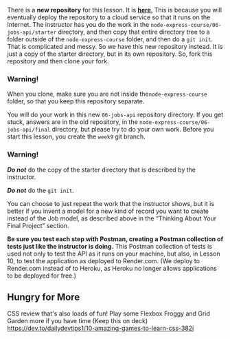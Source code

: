 There is a **new repository** for this lesson. It is [**here**](https://github.com/Code-the-Dream-School/06-jobs-api)[.](https://github.com/Code-the-Dream-School/06-jobs-api) This is because you will eventually deploy the repository to a cloud service so that it runs on the Internet. The instructor has you do the work in the `node-express-course/06-jobs-api/starter` directory, and then copy that entire directory tree to a folder outside of the `node-express-course` folder, and then do a `git init`. That is complicated and messy. So we have this new repository instead. It is just a copy of the starter directory, but in its own repository. So, fork this repository and then clone your fork. 

### **Warning!**

When you clone, make sure you are not inside the`node-express-course` folder, so that you keep this repository separate.

You will do your work in this new `06-jobs-api` repository directory. If you get stuck, answers are in the old repository, in the `node-express-course/06-jobs-api/final` directory, but please try to do your own work. Before you start this lesson, you create the `week9` git branch.

### **Warning!**

**_Do not_** do the copy of the starter directory that is described by the instructor.

**_Do not_** do the `git init`.

You can choose to just repeat the work that the instructor shows, but it is better if you invent a model for a new kind of record you want to create instead of the Job model, as described above in the “Thinking About Your Final Project” section.

**Be sure you test each step with Postman, creating a Postman collection of tests just like the instructor is doing.** This Postman collection of tests is used not only to test the API as it runs on your machine, but also, in Lesson 10, to test the application as deployed to Render.com. (We deploy to Render.com instead of to Heroku, as Heroku no longer allows applications to be deployed for free.)

## Hungry for More
CSS review that's also loads of fun!
Play some Flexbox Froggy and Grid Garden more if you have time (Keep this on deck)
<https://dev.to/dailydevtips1/10-amazing-games-to-learn-css-382i>
